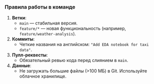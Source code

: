 ### **Правила работы в команде**
1. **Ветки**:  
   - `main` — стабильная версия.  
   - `feature/*` — новая функциональность (например, `feature/weather-analysis`).  
2. **Коммиты**:  
   - Четкие названия на английском: `"Add EDA notebook for taxi data"`.  
3. **Пулл-реквесты**:  
   - Обязательный ревью кода перед слиянием в `main`.  
4. **Данные**:  
   - Не загружать большие файлы (>100 МБ) в Git. Используйте облачное хранилище.  
